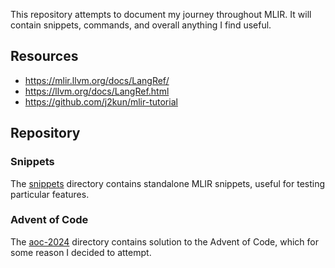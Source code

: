 This repository attempts to document my journey throughout MLIR. It will contain snippets, commands, and overall anything I find useful.

## Resources

- https://mlir.llvm.org/docs/LangRef/
- https://llvm.org/docs/LangRef.html
- https://github.com/j2kun/mlir-tutorial

## Repository

### Snippets

The [snippets](snippets) directory contains standalone MLIR snippets, useful for testing particular features.

### Advent of Code

The [aoc-2024](aoc-2024) directory contains solution to the Advent of Code, which for some reason I decided to attempt.
